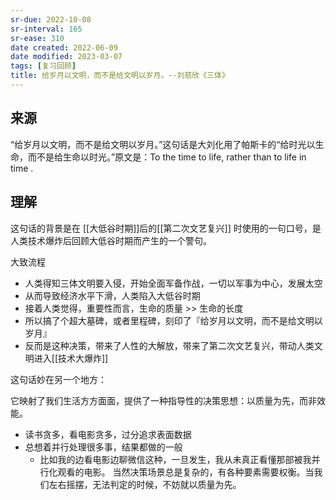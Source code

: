 ```yaml
---
sr-due: 2022-10-08
sr-interval: 165
sr-ease: 310
date created: 2022-06-09
date modified: 2023-03-07
tags: [复习回顾]
title: 给岁月以文明，而不是给文明以岁月。--刘慈欣《三体》
---
```


## 来源

“给岁月以文明，而不是给文明以岁月。”这句话是大刘化用了帕斯卡的“给时光以生命，而不是给生命以时光。”原文是：To the time to life, rather than to life in time .

## 理解

这句话的背景是在 [[大低谷时期]]后的[[第二次文艺复兴]] 时使用的一句口号，是人类技术爆炸后回顾大低谷时期而产生的一个警句。

大致流程

- 人类得知三体文明要入侵，开始全面军备作战，一切以军事为中心，发展太空
- 从而导致经济水平下滑，人类陷入大低谷时期
- 接着人类觉得，重要性而言，生命的质量 >> 生命的长度
- 所以搞了个超大墓碑，或者里程碑，刻印了『给岁月以文明，而不是给文明以岁月』
- 反而是这种决策，带来了人性的大解放，带来了第二次文艺复兴，带动人类文明进入[[技术大爆炸]]

这句话妙在另一个地方：

它映射了我们生活方方面面，提供了一种指导性的决策思想：以质量为先，而非效能。

- 读书贪多，看电影贪多，过分追求表面数据
- 总想着并行处理很多事，结果都做的一般
	- 比如我的边看电影边聊微信这种，一旦发生，我从未真正看懂那部被我并行化观看的电影。
当然决策场景总是复杂的，有各种要素需要权衡。当我们左右摇摆，无法判定的时候，不妨就以质量为先。
